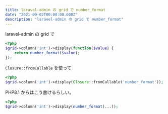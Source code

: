 ```yaml
---
title: laravel-admin の grid で number_format
date: "2021-09-02T00:00:00.000Z"
description: "laravel-admin の grid で number_format"
---
```


laravel-admin の grid で

```php
<?php
$grid->column('int')->display(function($value) {
    return number_format($value);
});
```

`Closure::fromCallable` を使って

```php
<?php
$grid->column('int')->display(Closure::fromCallable('number_format'));
```

PHP8.1 からはこう書けるらしい。

```php
<?php
$grid->column('int')->display(number_format(...));
```

